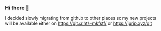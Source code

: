 ### Hi there 👋

I decided slowly migrating from github to other places so my new projects will be available either on https://git.sr.ht/~mkfstf/ or https://jurip.xyz/git
